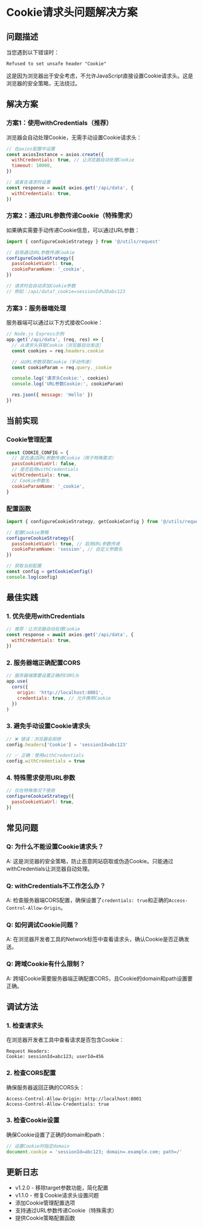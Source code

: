# Cookie请求头问题解决方案

## 问题描述

当您遇到以下错误时：

```
Refused to set unsafe header "Cookie"
```

这是因为浏览器出于安全考虑，不允许JavaScript直接设置Cookie请求头。这是浏览器的安全策略，无法绕过。

## 解决方案

### 方案1：使用withCredentials（推荐）

浏览器会自动处理Cookie，无需手动设置Cookie请求头：

```javascript
// 在axios配置中设置
const axiosInstance = axios.create({
  withCredentials: true, // 让浏览器自动处理Cookie
  timeout: 10000,
})

// 或者在请求时设置
const response = await axios.get('/api/data', {
  withCredentials: true,
})
```

### 方案2：通过URL参数传递Cookie（特殊需求）

如果确实需要手动传递Cookie信息，可以通过URL参数：

```javascript
import { configureCookieStrategy } from '@/utils/request'

// 启用通过URL参数传递Cookie
configureCookieStrategy({
  passCookieViaUrl: true,
  cookieParamName: '_cookie',
})

// 请求时会自动添加Cookie参数
// 例如：/api/data?_cookie=sessionId%3Dabc123
```

### 方案3：服务器端处理

服务器端可以通过以下方式接收Cookie：

```javascript
// Node.js Express示例
app.get('/api/data', (req, res) => {
  // 从请求头获取Cookie（浏览器自动发送）
  const cookies = req.headers.cookie

  // 从URL参数获取Cookie（手动传递）
  const cookieParam = req.query._cookie

  console.log('请求头Cookie:', cookies)
  console.log('URL参数Cookie:', cookieParam)

  res.json({ message: 'Hello' })
})
```

## 当前实现

### Cookie管理配置

```javascript
const COOKIE_CONFIG = {
  // 是否通过URL参数传递Cookie（用于特殊需求）
  passCookieViaUrl: false,
  // 是否启用withCredentials
  withCredentials: true,
  // Cookie参数名
  cookieParamName: '_cookie',
}
```

### 配置函数

```javascript
import { configureCookieStrategy, getCookieConfig } from '@/utils/request'

// 配置Cookie策略
configureCookieStrategy({
  passCookieViaUrl: true, // 启用URL参数传递
  cookieParamName: 'session', // 自定义参数名
})

// 获取当前配置
const config = getCookieConfig()
console.log(config)
```

## 最佳实践

### 1. 优先使用withCredentials

```javascript
// 推荐：让浏览器自动处理Cookie
const response = await axios.get('/api/data', {
  withCredentials: true,
})
```

### 2. 服务器端正确配置CORS

```javascript
// 服务器端需要设置正确的CORS头
app.use(
  cors({
    origin: 'http://localhost:8001',
    credentials: true, // 允许携带Cookie
  })
)
```

### 3. 避免手动设置Cookie请求头

```javascript
// ❌ 错误：浏览器会拒绝
config.headers['Cookie'] = 'sessionId=abc123'

// ✅ 正确：使用withCredentials
config.withCredentials = true
```

### 4. 特殊需求使用URL参数

```javascript
// 仅在特殊情况下使用
configureCookieStrategy({
  passCookieViaUrl: true,
})
```

## 常见问题

### Q: 为什么不能设置Cookie请求头？

A: 这是浏览器的安全策略，防止恶意网站窃取或伪造Cookie。只能通过withCredentials让浏览器自动处理。

### Q: withCredentials不工作怎么办？

A: 检查服务器端CORS配置，确保设置了`credentials: true`和正确的`Access-Control-Allow-Origin`。

### Q: 如何调试Cookie问题？

A: 在浏览器开发者工具的Network标签中查看请求头，确认Cookie是否正确发送。

### Q: 跨域Cookie有什么限制？

A: 跨域Cookie需要服务器端正确配置CORS，且Cookie的domain和path设置要正确。

## 调试方法

### 1. 检查请求头

在浏览器开发者工具中查看请求是否包含Cookie：

```
Request Headers:
Cookie: sessionId=abc123; userId=456
```

### 2. 检查CORS配置

确保服务器返回正确的CORS头：

```
Access-Control-Allow-Origin: http://localhost:8001
Access-Control-Allow-Credentials: true
```

### 3. 检查Cookie设置

确保Cookie设置了正确的domain和path：

```javascript
// 设置Cookie时指定domain
document.cookie = 'sessionId=abc123; domain=.example.com; path=/'
```

## 更新日志

- v1.2.0 - 移除target参数功能，简化配置
- v1.1.0 - 修复Cookie请求头设置问题
- 添加Cookie管理配置选项
- 支持通过URL参数传递Cookie（特殊需求）
- 提供Cookie策略配置函数

